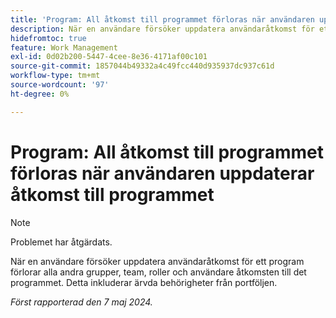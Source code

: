 ```yaml
---
title: 'Program: All åtkomst till programmet förloras när användaren uppdaterar åtkomst till programmet'
description: När en användare försöker uppdatera användaråtkomst för ett program förlorar alla andra grupper, team, roller och användare åtkomsten till det programmet. Detta inkluderar ärvda behörigheter från portföljen.
hidefromtoc: true
feature: Work Management
exl-id: 0d02b200-5447-4cee-8e36-4171af00c101
source-git-commit: 1857044b49332a4c49fcc440d935937dc937c61d
workflow-type: tm+mt
source-wordcount: '97'
ht-degree: 0%

---
```


# Program: All åtkomst till programmet förloras när användaren uppdaterar åtkomst till programmet

>[!NOTE]
>
>Problemet har åtgärdats.

När en användare försöker uppdatera användaråtkomst för ett program förlorar alla andra grupper, team, roller och användare åtkomsten till det programmet. Detta inkluderar ärvda behörigheter från portföljen.

_Först rapporterad den 7 maj 2024._
